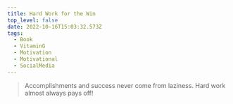 ```yaml
---
title: Hard Work for the Win
top_level: false
date: 2022-10-16T15:03:32.573Z
tags:
  - Book
  - VitaminG
  - Motivation
  - Motivational
  - SocialMedia
---
```

> Accomplishments and success never come from laziness. Hard work almost always pays off!